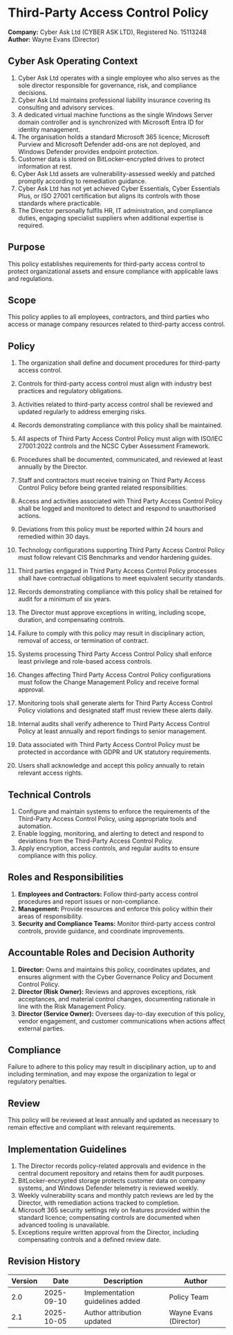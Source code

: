 # Third-Party Access Control Policy

**Company:** Cyber Ask Ltd (CYBER ASK LTD), Registered No. 15113248  
**Author:** Wayne Evans (Director)

## Cyber Ask Operating Context

1. Cyber Ask Ltd operates with a single employee who also serves as the sole director responsible for governance, risk, and compliance decisions.
2. Cyber Ask Ltd maintains professional liability insurance covering its consulting and advisory services.
3. A dedicated virtual machine functions as the single Windows Server domain controller and is synchronized with Microsoft Entra ID for identity management.
4. The organisation holds a standard Microsoft 365 licence; Microsoft Purview and Microsoft Defender add-ons are not deployed, and Windows Defender provides endpoint protection.
5. Customer data is stored on BitLocker-encrypted drives to protect information at rest.
6. Cyber Ask Ltd assets are vulnerability-assessed weekly and patched promptly according to remediation guidance.
7. Cyber Ask Ltd has not yet achieved Cyber Essentials, Cyber Essentials Plus, or ISO 27001 certification but aligns its controls with those standards where practicable.
8. The Director personally fulfils HR, IT administration, and compliance duties, engaging specialist suppliers when additional expertise is required.



## Purpose
This policy establishes requirements for third-party access control to protect organizational assets and ensure compliance with applicable laws and regulations.

## Scope
This policy applies to all employees, contractors, and third parties who access or manage company resources related to third-party access control.

## Policy
1. The organization shall define and document procedures for third-party access control.
2. Controls for third-party access control must align with industry best practices and regulatory obligations.
3. Activities related to third-party access control shall be reviewed and updated regularly to address emerging risks.
4. Records demonstrating compliance with this policy shall be maintained.

1. All aspects of Third Party Access Control Policy must align with ISO/IEC 27001:2022 controls and the NCSC Cyber Assessment Framework.
2. Procedures shall be documented, communicated, and reviewed at least annually by the Director.
3. Staff and contractors must receive training on Third Party Access Control Policy before being granted related responsibilities.
4. Access and activities associated with Third Party Access Control Policy shall be logged and monitored to detect and respond to unauthorised actions.
5. Deviations from this policy must be reported within 24 hours and remedied within 30 days.
6. Technology configurations supporting Third Party Access Control Policy must follow relevant CIS Benchmarks and vendor hardening guides.
7. Third parties engaged in Third Party Access Control Policy processes shall have contractual obligations to meet equivalent security standards.
8. Records demonstrating compliance with this policy shall be retained for audit for a minimum of six years.
9. The Director must approve exceptions in writing, including scope, duration, and compensating controls.
10. Failure to comply with this policy may result in disciplinary action, removal of access, or termination of contract.

1. Systems processing Third Party Access Control Policy shall enforce least privilege and role-based access controls.
2. Changes affecting Third Party Access Control Policy configurations must follow the Change Management Policy and receive formal approval.
3. Monitoring tools shall generate alerts for Third Party Access Control Policy violations and designated staff must review these alerts daily.
4. Internal audits shall verify adherence to Third Party Access Control Policy at least annually and report findings to senior management.
5. Data associated with Third Party Access Control Policy must be protected in accordance with GDPR and UK statutory requirements.
6. Users shall acknowledge and accept this policy annually to retain relevant access rights.

## Technical Controls
1. Configure and maintain systems to enforce the requirements of the Third-Party Access Control Policy, using appropriate tools and automation.
2. Enable logging, monitoring, and alerting to detect and respond to deviations from the Third-Party Access Control Policy.
3. Apply encryption, access controls, and regular audits to ensure compliance with this policy.

## Roles and Responsibilities
1. **Employees and Contractors:** Follow third-party access control procedures and report issues or non-compliance.
2. **Management:** Provide resources and enforce this policy within their areas of responsibility.
3. **Security and Compliance Teams:** Monitor third-party access control controls, provide guidance, and coordinate improvements.

## Accountable Roles and Decision Authority

1. **Director:** Owns and maintains this policy, coordinates updates, and ensures alignment with the Cyber Governance Policy and Document Control Policy.
2. **Director (Risk Owner):** Reviews and approves exceptions, risk acceptances, and material control changes, documenting rationale in line with the Risk Management Policy.
3. **Director (Service Owner):** Oversees day-to-day execution of this policy, vendor engagement, and customer communications when actions affect external parties.


## Compliance
Failure to adhere to this policy may result in disciplinary action, up to and including termination, and may expose the organization to legal or regulatory penalties.

## Review
This policy will be reviewed at least annually and updated as necessary to remain effective and compliant with relevant requirements.

## Implementation Guidelines
1. The Director records policy-related approvals and evidence in the central document repository and retains them for audit purposes.
2. BitLocker-encrypted storage protects customer data on company systems, and Windows Defender telemetry is reviewed weekly.
3. Weekly vulnerability scans and monthly patch reviews are led by the Director, with remediation actions tracked to completion.
4. Microsoft 365 security settings rely on features provided within the standard licence; compensating controls are documented when advanced tooling is unavailable.
5. Exceptions require written approval from the Director, including compensating controls and a defined review date.


## Revision History

| Version | Date | Description | Author |
| ------- | ---------- | ----------------------- | ------ |
| 2.0     | 2025-09-10 | Implementation guidelines added | Policy Team |
| 2.1     | 2025-10-05 | Author attribution updated | Wayne Evans (Director) |
